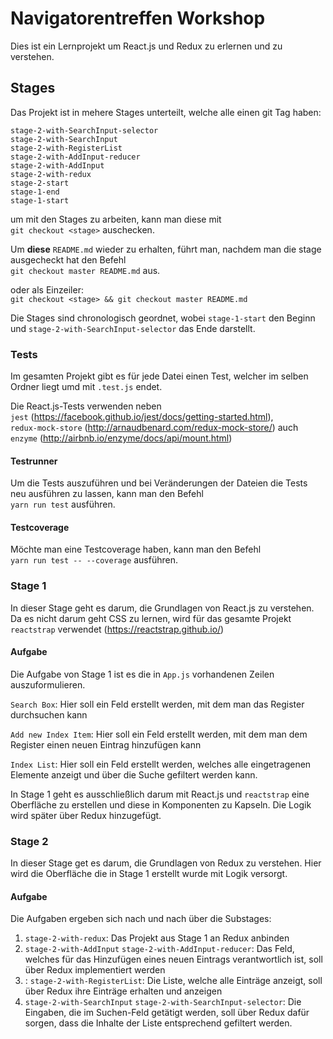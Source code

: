 
# Navigatorentreffen Workshop

Dies ist ein Lernprojekt 
um React.js und Redux zu erlernen und zu verstehen.

## Stages
Das Projekt ist in mehere Stages unterteilt, welche alle einen git Tag haben:

`stage-2-with-SearchInput-selector`<br/>
`stage-2-with-SearchInput`<br/>
`stage-2-with-RegisterList`<br/>
`stage-2-with-AddInput-reducer`<br/>
`stage-2-with-AddInput`<br/>
`stage-2-with-redux`<br/>
`stage-2-start`<br/>
`stage-1-end`<br/>
`stage-1-start`<br/>

um mit den Stages zu arbeiten, kann man diese mit
<br />`git checkout <stage>` auschecken.

Um **diese** `README.md` wieder zu erhalten, führt man, nachdem man die
stage ausgecheckt hat den Befehl
<br />`git checkout master README.md` aus.

oder als Einzeiler:
<br />`git checkout <stage> && git checkout master README.md`

Die Stages sind chronologisch geordnet, wobei
`stage-1-start` den Beginn und 
`stage-2-with-SearchInput-selector` das Ende darstellt.

### Tests
Im gesamten Projekt gibt es für jede Datei einen Test, welcher im selben Ordner
liegt umd mit `.test.js` endet.

Die React.js-Tests verwenden neben
<br />`jest` (https://facebook.github.io/jest/docs/getting-started.html),
<br />`redux-mock-store` (http://arnaudbenard.com/redux-mock-store/) auch 
<br />`enzyme` (http://airbnb.io/enzyme/docs/api/mount.html) 

#### Testrunner

Um die Tests auszuführen und bei Veränderungen der Dateien die Tests neu
ausführen zu lassen, kann man den Befehl
<br />`yarn run test` ausführen.

#### Testcoverage

Möchte man eine Testcoverage haben, kann man den Befehl
<br />`yarn run test -- --coverage` ausführen.

### Stage 1
In dieser Stage geht es darum, die Grundlagen von React.js zu verstehen.
Da es nicht darum geht CSS zu lernen, wird für das gesamte Projekt
`reactstrap` verwendet (https://reactstrap.github.io/)

#### Aufgabe

Die Aufgabe von Stage 1 ist es die in `App.js` vorhandenen Zeilen
auszuformulieren.

`Search Box`: Hier soll ein Feld erstellt werden, 
mit dem man das Register durchsuchen kann

`Add new Index Item`: Hier soll ein Feld erstellt werden,
mit dem man dem Register einen neuen Eintrag hinzufügen kann

`Index List`: Hier soll ein Feld erstellt werden,
welches alle eingetragenen Elemente anzeigt 
und über die Suche gefiltert werden kann.

In Stage 1 geht es ausschließlich darum mit React.js und `reactstrap`
eine Oberfläche zu erstellen und diese in Komponenten zu Kapseln.
Die Logik wird später über Redux hinzugefügt.

### Stage 2
In dieser Stage get es darum, die Grundlagen von Redux zu verstehen.
Hier wird die Oberfläche die in Stage 1 erstellt wurde mit Logik versorgt.

#### Aufgabe
Die Aufgaben ergeben sich nach und nach über die Substages:

1. `stage-2-with-redux`: Das Projekt aus Stage 1 an Redux anbinden
2. `stage-2-with-AddInput` `stage-2-with-AddInput-reducer`: 
Das Feld, welches für das Hinzufügen eines
neuen Eintrags verantwortlich ist, soll über Redux implementiert werden
3. : `stage-2-with-RegisterList`: Die Liste, welche alle Einträge anzeigt, soll
über Redux ihre Einträge erhalten und anzeigen
4. `stage-2-with-SearchInput` `stage-2-with-SearchInput-selector`: 
Die Eingaben, die im Suchen-Feld getätigt werden, soll über Redux 
dafür sorgen, dass die Inhalte der Liste entsprechend gefiltert werden.
